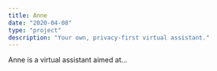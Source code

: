 ```yaml
---
title: Anne
date: "2020-04-08"
type: "project"
description: "Your own, privacy-first virtual assistant."
---
```


Anne is a virtual assistant aimed at...

